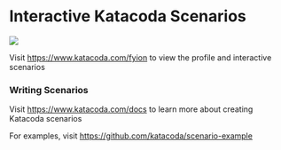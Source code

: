 # Interactive Katacoda Scenarios

[![](http://shields.katacoda.com/katacoda/fyion/count.svg)](https://www.katacoda.com/fyion "Get your profile on Katacoda.com")

Visit https://www.katacoda.com/fyion to view the profile and interactive scenarios

### Writing Scenarios
Visit https://www.katacoda.com/docs to learn more about creating Katacoda scenarios

For examples, visit https://github.com/katacoda/scenario-example
